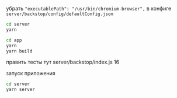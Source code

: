 убрать `"executablePath": "/usr/bin/chromium-browser",` в конфиге `server/backstop/config/defaultConfig.json`

```bash
cd server
yarn
```
```bash
cd app
yarn
yarn build
```

править тесты тут
server/backstop/index.js 16


запуск приложения
```bash
cd server
yarn server
```